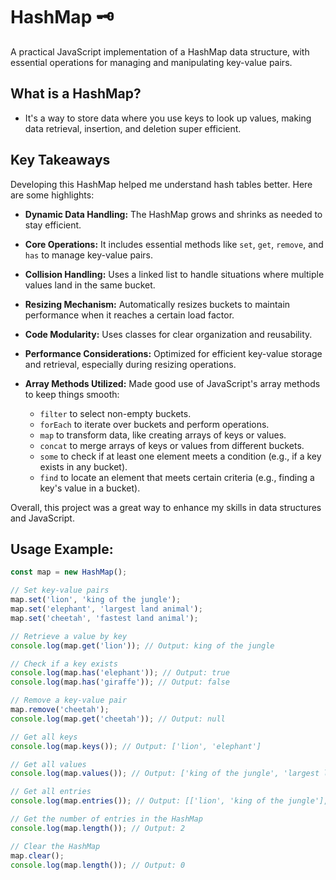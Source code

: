 # HashMap 🗝️

A practical JavaScript implementation of a HashMap data structure, with essential operations for managing and manipulating key-value pairs.

## What is a HashMap?

- It's a way to store data where you use keys to look up values, making data retrieval, insertion, and deletion super efficient.

## Key Takeaways

Developing this HashMap helped me understand hash tables better. Here are some highlights:

- **Dynamic Data Handling:** The HashMap grows and shrinks as needed to stay efficient.

- **Core Operations:** It includes essential methods like `set`, `get`, `remove`, and `has` to manage key-value pairs.

- **Collision Handling:** Uses a linked list to handle situations where multiple values land in the same bucket.

- **Resizing Mechanism:** Automatically resizes buckets to maintain performance when it reaches a certain load factor.

- **Code Modularity:** Uses classes for clear organization and reusability.

- **Performance Considerations:** Optimized for efficient key-value storage and retrieval, especially during resizing operations.

- **Array Methods Utilized:** Made good use of JavaScript's array methods to keep things smooth:
  - `filter` to select non-empty buckets.
  - `forEach` to iterate over buckets and perform operations.
  - `map` to transform data, like creating arrays of keys or values.
  - `concat` to merge arrays of keys or values from different buckets.
  - `some` to check if at least one element meets a condition (e.g., if a key exists in any bucket).
  - `find` to locate an element that meets certain criteria (e.g., finding a key's value in a bucket).

Overall, this project was a great way to enhance my skills in data structures and JavaScript.

## Usage Example:

```javascript
const map = new HashMap();

// Set key-value pairs
map.set('lion', 'king of the jungle');
map.set('elephant', 'largest land animal');
map.set('cheetah', 'fastest land animal');

// Retrieve a value by key
console.log(map.get('lion')); // Output: king of the jungle

// Check if a key exists
console.log(map.has('elephant')); // Output: true
console.log(map.has('giraffe')); // Output: false

// Remove a key-value pair
map.remove('cheetah');
console.log(map.get('cheetah')); // Output: null

// Get all keys
console.log(map.keys()); // Output: ['lion', 'elephant']

// Get all values
console.log(map.values()); // Output: ['king of the jungle', 'largest land animal']

// Get all entries
console.log(map.entries()); // Output: [['lion', 'king of the jungle'], ['elephant', 'largest land animal']]

// Get the number of entries in the HashMap
console.log(map.length()); // Output: 2

// Clear the HashMap
map.clear();
console.log(map.length()); // Output: 0
